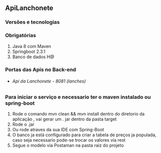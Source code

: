 ## ApiLanchonete
 
### Versões e tecnologias
### Obrigatórias
1. Java 8 com Maven
3. Springboot 2.3.1
5. Banco de dados H@
### Portas das Apis no Back-end

- ###### Api da Lanchonete - 8081 (lanches)

### Para iniciar o serviço e necessario ter o maven instalado ou spring-boot
1. Rode o comando mvn clean && mvn install dentro do diretorio da aplicação , vai gerar um . jar dentro da pasta target
2. Rode o .jar
3. Ou rode atraves da sua IDE com Spring-Boot 
4. O banco ja está configurado para criar a tabela de preços ja populada, caso seja necessario pode-se trocar os valores via rest
5. Segue o modelo via Postaman na pasta raiz do projeto












